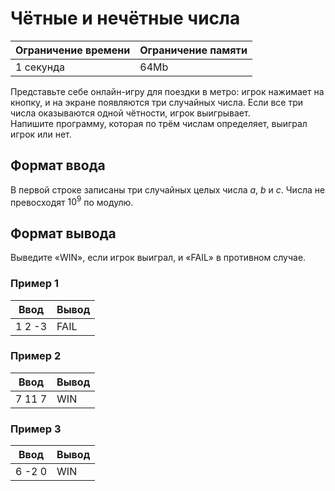 # Чётные и нечётные числа

| Ограничение времени | Ограничение памяти |
|---------------------|--------------------|
| 1 секунда           | 64Mb               |

Представьте себе онлайн-игру для поездки в метро: игрок нажимает на кнопку, и на экране появляются три случайных числа. Если все три числа оказываются одной чётности, игрок выигрывает.<br>
Напишите программу, которая по трём числам определяет, выиграл игрок или нет.

## Формат ввода

В первой строке записаны три случайных целых числа $a$, $b$ и $c$. Числа не превосходят $10^9$ по модулю.

## Формат вывода

Выведите «WIN», если игрок выиграл, и «FAIL» в противном случае.

### Пример 1

| Ввод   | Вывод |
|--------|-------|
| 1 2 -3 | FAIL  |

### Пример 2

| Ввод   | Вывод |
|--------|-------|
| 7 11 7 | WIN   |

### Пример 3

| Ввод   | Вывод |
|--------|-------|
| 6 -2 0 | WIN   |
